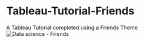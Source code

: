 # Tableau-Tutorial-Friends
A Tableau Tutorial completed using a Friends Theme
![Data science - Friends](https://github.com/HenricoPi/Tableau-Tutorial-Friends/assets/110978979/90d22926-b196-41db-bcc1-fe6b31edf5b9)

